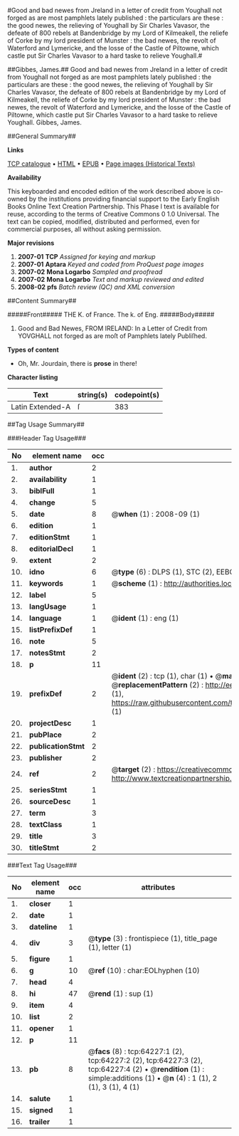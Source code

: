 #Good and bad newes from Jreland in a letter of credit from Youghall not forged as are most pamphlets lately published : the particulars are these : the good newes, the relieving of Youghall by Sir Charles Vavasor, the defeate of 800 rebels at Bandenbridge by my Lord of Kilmeakell, the reliefe of Corke by my lord president of Munster : the bad newes, the revolt of Waterford and Lymericke, and the losse of the Castle of Piltowne, which castle put Sir Charles Vavasor to a hard taske to relieve Youghall.#

##Gibbes, James.##
Good and bad newes from Jreland in a letter of credit from Youghall not forged as are most pamphlets lately published : the particulars are these : the good newes, the relieving of Youghall by Sir Charles Vavasor, the defeate of 800 rebels at Bandenbridge by my Lord of Kilmeakell, the reliefe of Corke by my lord president of Munster : the bad newes, the revolt of Waterford and Lymericke, and the losse of the Castle of Piltowne, which castle put Sir Charles Vavasor to a hard taske to relieve Youghall.
Gibbes, James.

##General Summary##

**Links**

[TCP catalogue](http://www.ota.ox.ac.uk/tcp/)  • 
[HTML](http://tei.it.ox.ac.uk/tcp/Texts-HTML/free/A70/A70167.html)  • 
[EPUB](http://tei.it.ox.ac.uk/tcp/Texts-EPUB/free/A70/A70167.epub) • 
[Page images (Historical Texts)](https://data.historicaltexts.jisc.ac.uk/view?pubId=eebo-12603380e&pageId=eebo-12603380e-64227-1)

**Availability**

This keyboarded and encoded edition of the
	       work described above is co-owned by the institutions
	       providing financial support to the Early English Books
	       Online Text Creation Partnership. This Phase I text is
	       available for reuse, according to the terms of Creative
	       Commons 0 1.0 Universal. The text can be copied,
	       modified, distributed and performed, even for
	       commercial purposes, all without asking permission.

**Major revisions**

1. __2007-01__ __TCP__ *Assigned for keying and markup*
1. __2007-01__ __Aptara__ *Keyed and coded from ProQuest page images*
1. __2007-02__ __Mona Logarbo__ *Sampled and proofread*
1. __2007-02__ __Mona Logarbo__ *Text and markup reviewed and edited*
1. __2008-02__ __pfs__ *Batch review (QC) and XML conversion*

##Content Summary##

#####Front#####
THE K. of France. The k. of Eng.
#####Body#####

1. Good and Bad Newes,
FROM
IRELAND:
In a Letter of Credit from YOVGHALL
not forged as are moſt of Pamphlets
lately Publiſhed.

**Types of content**

  * Oh, Mr. Jourdain, there is **prose** in there!

**Character listing**


|Text|string(s)|codepoint(s)|
|---|---|---|
|Latin Extended-A|ſ|383|

##Tag Usage Summary##

###Header Tag Usage###

|No|element name|occ|attributes|
|---|---|---|---|
|1.|__author__|2||
|2.|__availability__|1||
|3.|__biblFull__|1||
|4.|__change__|5||
|5.|__date__|8| @__when__ (1) : 2008-09 (1)|
|6.|__edition__|1||
|7.|__editionStmt__|1||
|8.|__editorialDecl__|1||
|9.|__extent__|2||
|10.|__idno__|6| @__type__ (6) : DLPS (1), STC (2), EEBO-CITATION (1), OCLC (1), VID (1)|
|11.|__keywords__|1| @__scheme__ (1) : http://authorities.loc.gov/ (1)|
|12.|__label__|5||
|13.|__langUsage__|1||
|14.|__language__|1| @__ident__ (1) : eng (1)|
|15.|__listPrefixDef__|1||
|16.|__note__|5||
|17.|__notesStmt__|2||
|18.|__p__|11||
|19.|__prefixDef__|2| @__ident__ (2) : tcp (1), char (1)  •  @__matchPattern__ (2) : ([0-9\-]+):([0-9IVX]+) (1), (.+) (1)  •  @__replacementPattern__ (2) : http://eebo.chadwyck.com/downloadtiff?vid=$1&page=$2 (1), https://raw.githubusercontent.com/textcreationpartnership/Texts/master/tcpchars.xml#$1 (1)|
|20.|__projectDesc__|1||
|21.|__pubPlace__|2||
|22.|__publicationStmt__|2||
|23.|__publisher__|2||
|24.|__ref__|2| @__target__ (2) : https://creativecommons.org/publicdomain/zero/1.0/ (1), http://www.textcreationpartnership.org/docs/. (1)|
|25.|__seriesStmt__|1||
|26.|__sourceDesc__|1||
|27.|__term__|3||
|28.|__textClass__|1||
|29.|__title__|3||
|30.|__titleStmt__|2||


###Text Tag Usage###

|No|element name|occ|attributes|
|---|---|---|---|
|1.|__closer__|1||
|2.|__date__|1||
|3.|__dateline__|1||
|4.|__div__|3| @__type__ (3) : frontispiece (1), title_page (1), letter (1)|
|5.|__figure__|1||
|6.|__g__|10| @__ref__ (10) : char:EOLhyphen (10)|
|7.|__head__|4||
|8.|__hi__|47| @__rend__ (1) : sup (1)|
|9.|__item__|4||
|10.|__list__|2||
|11.|__opener__|1||
|12.|__p__|11||
|13.|__pb__|8| @__facs__ (8) : tcp:64227:1 (2), tcp:64227:2 (2), tcp:64227:3 (2), tcp:64227:4 (2)  •  @__rendition__ (1) : simple:additions (1)  •  @__n__ (4) : 1 (1), 2 (1), 3 (1), 4 (1)|
|14.|__salute__|1||
|15.|__signed__|1||
|16.|__trailer__|1||

